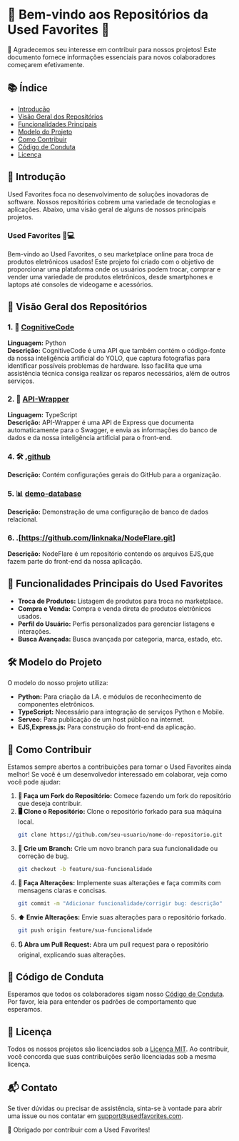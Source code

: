 # 🎉 Bem-vindo aos Repositórios da Used Favorites 🎉

👏 Agradecemos seu interesse em contribuir para nossos projetos! Este documento fornece informações essenciais para novos colaboradores começarem efetivamente.

## 📚 Índice
- [Introdução](#introdução)
- [Visão Geral dos Repositórios](#visão-geral-dos-repositórios)
- [Funcionalidades Principais](#funcionalidades-principais)
- [Modelo do Projeto](#modelo-do-projeto)
- [Como Contribuir](#como-contribuir)
- [Código de Conduta](#código-de-conduta)
- [Licença](#licença)

## 📜 Introdução
Used Favorites foca no desenvolvimento de soluções inovadoras de software. Nossos repositórios cobrem uma variedade de tecnologias e aplicações. Abaixo, uma visão geral de alguns de nossos principais projetos.

### Used Favorites 🔄💻
Bem-vindo ao Used Favorites, o seu marketplace online para troca de produtos eletrônicos usados! Este projeto foi criado com o objetivo de proporcionar uma plataforma onde os usuários podem trocar, comprar e vender uma variedade de produtos eletrônicos, desde smartphones e laptops até consoles de videogame e acessórios.

## 📁 Visão Geral dos Repositórios
### 1. 🧠 [CognitiveCode](https://github.com/Used-Favorites/cognitivecode) 
**Linguagem:** Python  
**Descrição:** CognitiveCode é uma API que também contém o código-fonte da nossa inteligência artificial do YOLO, que captura fotografias para identificar possíveis problemas de hardware. Isso facilita que uma assistência técnica consiga realizar os reparos necessários, além de outros serviços.

### 2. 🔗 [API-Wrapper](https://github.com/Used-Favorites/API-Wrapper)
**Linguagem:** TypeScript  
**Descrição:** API-Wrapper é uma API de Express que documenta automaticamente para o Swagger, e envia as informações do banco de dados e da nossa inteligência artificial para o front-end.

### 4. 🛠️ [.github](https://github.com/Used-Favorites/.github)
**Descrição:** Contém configurações gerais do GitHub para a organização.

### 5. 📊 [demo-database](https://github.com/Used-Favorites/demo-database)
**Descrição:** Demonstração de uma configuração de banco de dados relacional.

### 6. <i class="fa-regular fa-code"></i> .[https://github.com/linknaka/NodeFlare.git]
**Descrição:** NodeFlare é um repositório contendo os arquivos EJS,que fazem parte do front-end da nossa aplicação.

## 🚀 Funcionalidades Principais do Used Favorites
- **Troca de Produtos:** Listagem de produtos para troca no marketplace.
- **Compra e Venda:** Compra e venda direta de produtos eletrônicos usados.
- **Perfil do Usuário:** Perfis personalizados para gerenciar listagens e interações.
- **Busca Avançada:** Busca avançada por categoria, marca, estado, etc.

## 🛠️ Modelo do Projeto
O modelo do nosso projeto utiliza:
- **Python:** Para criação da I.A. e módulos de reconhecimento de componentes eletrônicos.
- **TypeScript:** Necessário para integração de serviços Python e Mobile.
- **Serveo:** Para publicação de um host público na internet.
- **EJS,Express.js:** Para construção do front-end da aplicação.

## 🤝 Como Contribuir
Estamos sempre abertos a contribuições para tornar o Used Favorites ainda melhor! Se você é um desenvolvedor interessado em colaborar, veja como você pode ajudar:

1. **🍴 Faça um Fork do Repositório:** Comece fazendo um fork do repositório que deseja contribuir.
2. **🖥️ Clone o Repositório:** Clone o repositório forkado para sua máquina local.
    ```sh
    git clone https://github.com/seu-usuario/nome-do-repositorio.git
    ```
3. **🌿 Crie um Branch:** Crie um novo branch para sua funcionalidade ou correção de bug.
    ```sh
    git checkout -b feature/sua-funcionalidade
    ```
4. **🔨 Faça Alterações:** Implemente suas alterações e faça commits com mensagens claras e concisas.
    ```sh
    git commit -m "Adicionar funcionalidade/corrigir bug: descrição"
    ```
5. **⬆️ Envie Alterações:** Envie suas alterações para o repositório forkado.
    ```sh
    git push origin feature/sua-funcionalidade
    ```
6. **🔃 Abra um Pull Request:** Abra um pull request para o repositório original, explicando suas alterações.

## 🤝 Código de Conduta
Esperamos que todos os colaboradores sigam nosso [Código de Conduta](https://github.com/Used-Favorites/.github/blob/main/CODE_OF_CONDUCT.md). Por favor, leia para entender os padrões de comportamento que esperamos.

## 📜 Licença
Todos os nossos projetos são licenciados sob a [Licença MIT](LICENSE). Ao contribuir, você concorda que suas contribuições serão licenciadas sob a mesma licença.

## 📬 Contato
Se tiver dúvidas ou precisar de assistência, sinta-se à vontade para abrir uma issue ou nos contatar em support@usedfavorites.com.

🙏 Obrigado por contribuir com a Used Favorites!
